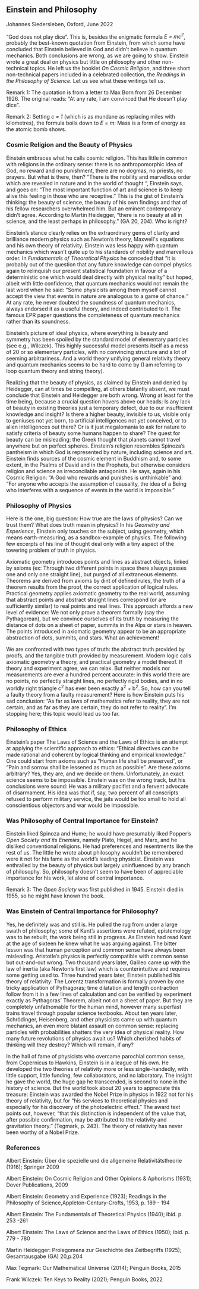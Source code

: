 ## Einstein and Philosophy

Johannes Siedersleben, Oxford,  June 2022

“God does not play dice”. This is, besides the enigmatic formula *E = mc<sup>2</sup>*, probably the best-known
quotation from Einstein, from which some have concluded that Einstein believed in God and didn’t
believe in quantum mechanics. Both conclusions are wrong, as we are going to show. Einstein wrote a
great deal on physics but little on philosophy and other non-technical topics. He left us the booklet
*On Cosmic Religion*, and three short non-technical papers included in a celebrated collection, the
*Readings in the Philosophy of Science*. Let us see what these writings tell us.

Remark 1: The quotation is from a letter to Max Born from 26 December 1926. The original reads: “At any rate, I am
convinced that He doesn’t play dice”.

Remark 2: Setting *c = 1* (which is as mundane as replacing miles with kilometres), the formula boils down to *E = m*:
Mass is a form of energy as the atomic bomb shows.

### Cosmic Religion and the Beauty of Physics

Einstein embraces what he calls cosmic religion. This has little in common with religions in the
ordinary sense: there is no anthropomorphic idea of God, no reward and no punishment, there are
no dogmas, no priests, no prayers. But what is there, then? “There is the nobility and marvellous
order which are revealed in nature and in the world of thought “, Einstein says, and goes on: “The
most important function of art and science is to keep alive this feeling in those who are receptive.”
This is the gist of Einstein’s thinking: the beauty of science, the beauty of his own findings and that of
his fellow researchers overwhelmed him. But an eminent contemporary didn’t agree. According to
Martin Heidegger, “there is no beauty at all in science, and the least perhaps in philosophy.” (GA 20,
204). Who is right?

Einstein’s stance clearly relies on the extraordinary gems of clarity and brilliance modern physics such as 
Newton’s theory, Maxwell's equations and his own theory of relativity. 
Einstein was less happy with quantum mechanics which wasn’t quite
up to his standards of nobility and marvellous order. In *Fundamentals of Theoretical Physics* he
conceded that “it is probably out of the question that any future knowledge can compel physics again
to relinquish our present statistical foundation in favour of a deterministic one which would deal
directly with physical reality” but hoped, albeit with little confidence, that quantum mechanics would
not remain the last word when he said: “Some physicists among them myself cannot accept the view
that events in nature are analogous to a game of chance.“ At any rate, he never doubted the
soundness of quantum mechanics, always endorsed it as a useful theory, and indeed contributed to
it. The famous EPR paper questions the completeness of quantum mechanics rather than its soundness.

Einstein’s picture of ideal physics, where everything is beauty and symmetry has been spoiled by
the standard model of elementary particles (see e.g., Wilczek). This highly successful model presents
itself as a mess of 20 or so elementary particles, with no convincing structure and a lot of seeming
arbitrariness. And a world theory unifying general relativity theory and quantum mechanics seems to
be hard to come by (I am referring to loop quantum theory and string theory).

Realizing that the beauty of physics, as claimed by Einstein and denied by Heidegger, can at times be
compelling, at others blatantly absent, we must conclude that Einstein and Heidegger are both
wrong. Wrong at least for the time being, because a crucial question hovers above our heads: Is any
lack of beauty in existing theories just a temporary defect, due to our insufficient knowledge and
insight? Is there a higher beauty, invisible to us, visible only to geniuses not yet born, to artificial
intelligences not yet conceived, or to alien intelligences out there? Or is it just megalomania to ask for
nature to satisfy criteria of beauty some humans happen to share? The quest for beauty can be
misleading: the Greek thought that planets cannot travel anywhere but on perfect spheres.
Einstein’s religion resembles Spinoza’s pantheism in which God is represented by nature, including
science and art. Einstein finds sources of the cosmic element in Buddhism and, to some extent, in the
Psalms of David and in the Prophets, but otherwise considers religion and science as irreconcilable
antagonists. He says, again in his Cosmic Religion: “A God who rewards and punishes is unthinkable”
and: “For anyone who accepts the assumption of causality, the idea of a Being who interferes with a
sequence of events in the world is impossible.”

### Philosophy of Physics

Here is the one, big question: How true are the laws of physics? Can we trust them? What does truth
mean in physics? In his *Geometry and Experience*, Einstein only touches on the subject, using
geometry, which means earth-measuring, as a sandbox-example of physics. The following few
excerpts of his line of thought deal only with a tiny aspect of the towering problem of truth in physics.

Axiomatic geometry introduces points and lines as abstract objects, linked by axioms
(ex: Through two different points in space there always passes one and only one straight line), but purged of
all extraneous elements. Theorems are derived from axioms by dint of defined rules, the truth of a
theorem results from the proof, the correct application of logical rules. Practical geometry applies
axiomatic geometry to the real world, assuming that abstract points and abstract straight lines
correspond (or are sufficiently similar) to real points and real lines. This approach affords a new level
of evidence: We not only prove a theorem formally (say the Pythagorean), but we convince ourselves
of its truth by measuring the distance of dots on a sheet of paper, summits in the Alps or stars in
heaven. The points introduced in axiomatic geometry appear to be an appropriate abstraction of
dots, summits, and stars. What an achievement! 

We are confronted with two types of truth: the abstract truth provided by proofs, and the tangible truth 
provided by measurement. Modern logic
calls axiomatic geometry a theory, and practical geometry a model thereof. If theory and experiment
agree, we can relax. But neither models nor measurements are ever a hundred percent accurate: in
this world there are no points, no perfectly straight lines, no perfectly rigid bodies, and in no worldly
right triangle c<sup>2</sup> has ever been exactly a<sup>2</sup> + b<sup>2</sup>. So, how can you tell a faulty theory from a faulty
measurement? Here is how Einstein puts his sad conclusion: “As far as laws of mathematics refer to
reality, they are not certain; and as far as they are certain, they do not refer to reality”.
I’m stopping here; this topic would lead us too far. 


### Philosophy of Ethics
Einstein’s paper The Laws of Science and the Laws of Ethics is an attempt at applying the
scientific approach to ethics: “Ethical directives can be made rational and coherent by
logical thinking and empirical knowledge.” One could start from axioms such as “Human
life shall be preserved”, or “Pain and sorrow shall be lessened as much as possible”. Are
these axioms arbitrary? Yes, they are, and we decide on them. Unfortunately, an exact
science seems to be impossible. Einstein was on the wrong track, but his conclusions
were sound: He was a military pacifist and a fervent advocate of disarmament. His idea
was that if, say, two percent of all conscripts refused to perform military service, the jails
would be too small to hold all conscientious objectors and war would be impossible.

### Was Philosophy of Central Importance for Einstein?
Einstein liked Spinoza and Hume; he would have presumably liked Popper’s *Open Society and its
Enemies*, namely Plato, Hegel, and Marx, and he disliked conventional religions. He had preferences
and resentments like the rest of us. The little he wrote about philosophy wouldn’t be remembered
were it not for his fame as the world’s leading physicist. Einstein was enthralled by the beauty of
physics but largely uninfluenced by any branch of philosophy. So, philosophy doesn’t seem to have
been of appreciable importance for his work, let alone of central importance.

Remark 3: The *Open Society* was first published in 1945. Einstein died in 1955, so he might have known the book.

### Was Einstein of Central Importance for Philosophy?
Yes, he definitely was and still is. He pulled the rug from under a large swath of philosophy; some of
Kant’s assertions were refuted, epistemology was to be rebuilt, the work being still in progress. As
Einstein had read Kant at the age of sixteen he knew what he was arguing against. The bitter lesson was
that human perception and common sense have always been misleading. Aristotle’s physics is
perfectly compatible with common sense but out-and-out wrong. Two thousand years later, Galileo
came up with the law of inertia (aka Newton’s first law) which is counterintuitive and requires some
getting used to. Three hundred years later, Einstein published his theory of relativity: The Lorentz
transformation is formally proven by one tricky application of Pythagoras; time dilatation and length
contraction follow from it in a few lines of calculation and can be verified by experiment exactly as
Pythagoras’ Theorem, albeit not on a sheet of paper. But they are completely unfathomable for the
human mind, however many superfast trains travel through popular science textbooks. About ten
years later, Schrödinger, Heisenberg, and other physicists came up with quantum mechanics, an even
more blatant assault on common sense: replacing particles with probabilities shatters the very idea of
physical reality. How many future revolutions of physics await us? Which cherished habits of thinking
will they destroy? Which will remain, if any?

In the hall of fame of physicists who overcame parochial common sense, from Copernicus to Hawkins,
Einstein is in a league of his own. He developed the two theories of relativity more or less
single-handedly, with little support, little funding, few collaborators, and no laboratory. The insight he
gave the world, the huge gap he transcended, is second to none in the history of science. But the
world took about 20 years to appreciate this treasure: Einstein was awarded the Nobel Prize in
physics in 1922 not for his theory of relativity, but for “his services to theoretical physics and
especially for his discovery of the photoelectric effect.” The award text points out, however, “that this
distinction is independent of the value that, after possible confirmation, may be attributed to the
relativity and gravitation theory.” (Tegmark, p. 243). The theory of relativity has never been worthy of
a Nobel Prize.


### References

Albert Einstein: Über die spezielle und die allgemeine Relativitätstheorie (1916); Springer 2009

Albert Einstein: On Cosmic Religion and Other Opinions & Aphorisms (1931); Dover Publications, 2009

Albert Einstein: Geometry and Experience (1923); Readings in the Philosophy of Science,Appleton-Century-Crofts, 1953, p. 189 - 194

Albert Einstein: The Fundamentals of Theoretical Physics (1940); ibid. p. 253 -261

Albert Einstein: The Laws of Science and the Laws of Ethics (1950); ibid. p. 779 - 780

Martin Heidegger: Prolegomena zur Geschichte des Zeitbegriffs (1925); Gesamtausgabe (GA) 20,p.204

Max Tegmark: Our Mathematical Universe (2014); Penguin Books, 2015

Frank Wilczek: Ten Keys to Reality (2021); Penguin Books, 2022